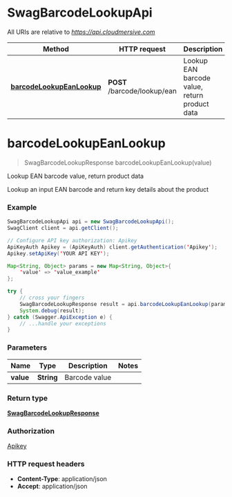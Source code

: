 # SwagBarcodeLookupApi

All URIs are relative to *https://api.cloudmersive.com*

Method | HTTP request | Description
------------- | ------------- | -------------
[**barcodeLookupEanLookup**](SwagBarcodeLookupApi.md#barcodeLookupEanLookup) | **POST** /barcode/lookup/ean | Lookup EAN barcode value, return product data


<a name="barcodeLookupEanLookup"></a>
# **barcodeLookupEanLookup**
> SwagBarcodeLookupResponse barcodeLookupEanLookup(value)

Lookup EAN barcode value, return product data

Lookup an input EAN barcode and return key details about the product

### Example
```java
SwagBarcodeLookupApi api = new SwagBarcodeLookupApi();
SwagClient client = api.getClient();

// Configure API key authorization: Apikey
ApiKeyAuth Apikey = (ApiKeyAuth) client.getAuthentication('Apikey');
Apikey.setApiKey('YOUR API KEY');

Map<String, Object> params = new Map<String, Object>{
    'value' => 'value_example'
};

try {
    // cross your fingers
    SwagBarcodeLookupResponse result = api.barcodeLookupEanLookup(params);
    System.debug(result);
} catch (Swagger.ApiException e) {
    // ...handle your exceptions
}
```

### Parameters

Name | Type | Description  | Notes
------------- | ------------- | ------------- | -------------
 **value** | **String**| Barcode value |

### Return type

[**SwagBarcodeLookupResponse**](SwagBarcodeLookupResponse.md)

### Authorization

[Apikey](../README.md#Apikey)

### HTTP request headers

 - **Content-Type**: application/json
 - **Accept**: application/json


